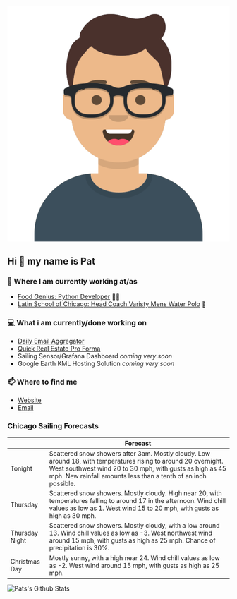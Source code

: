 [![Social banner for p-j-falconer](https://raw.githubusercontent.com/P-J-FALCONER/P-J-FALCONER/master/assets/avataaars.svg)](https://patfalconer.com/)
## Hi :wave: my name is Pat

### 💼 Where I am currently working at/as
- [Food Genius: Python Developer](https://getfoodgenius.com/) 🍔🐍
- [Latin School of Chicago: Head Coach Varisty Mens Water Polo](https://www.latinschool.org/) 🤽


### 💻 What i am currently/done working on
 - [Daily Email Aggregator](https://github.com/P-J-FALCONER/dott_daily_mail)
 - [Quick Real Estate Pro Forma](https://github.com/P-J-FALCONER/henry)
 - Sailing Sensor/Grafana Dashboard *coming very soon*
 - Google Earth KML Hosting Solution *coming very soon*

### 📫 Where to find me
 - [Website](https://patfalconer.com/)
 - [Email](mailto:patrick.j.falconer@gmail.com)


### Chicago Sailing Forecasts
|   | Forecast  |
|---|---|
| Tonight | Scattered snow showers after 3am. Mostly cloudy. Low around 18, with temperatures rising to around 20 overnight. West southwest wind 20 to 30 mph, with gusts as high as 45 mph. New rainfall amounts less than a tenth of an inch possible. |
| Thursday | Scattered snow showers. Mostly cloudy. High near 20, with temperatures falling to around 17 in the afternoon. Wind chill values as low as 1. West wind 15 to 20 mph, with gusts as high as 30 mph. |
| Thursday Night | Scattered snow showers. Mostly cloudy, with a low around 13. Wind chill values as low as -3. West northwest wind around 15 mph, with gusts as high as 25 mph. Chance of precipitation is 30%. |
| Christmas Day | Mostly sunny, with a high near 24. Wind chill values as low as -2. West wind around 15 mph, with gusts as high as 25 mph. |

![Pats's Github Stats](https://github-readme-stats.vercel.app/api?username=p-j-falconer&show_icons=true&theme=radical)
